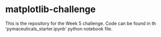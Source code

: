# matplotlib-challenge

This is the repository for the Week 5 challenge. Code can be found in th 'pymaceuticals_starter.ipynb' python notebook file.
